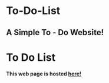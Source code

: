# To-Do-List

## A Simple To - Do Website!

# To Do List


#### This web page is hosted [here!](https://boukhal.github.io/todo-list/)
